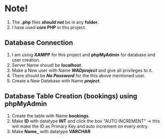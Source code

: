# Note!
1. The **.php** files ***should not*** be in any **folder**.
2. I have used **core PHP** in this project.

## Database Connection
1. I am using **XAMPP** for this project and **phpMyAdmin** for database and user creation.
2. Server Name shoudl be ***localhost***.
3. Make a New user with Name ***WADproject*** and give all privileges to it.
4. There should be ***No Password*** for the this above mentioned user. 
5. Create a New Database with Name ***project***.

## Database Table Creation (bookings) using phpMyAdmin
1. Create the table with Name **bookings**.
2. Make **ID** with datatype **INT** and click the box "AUTO INCREMENT" -> this will make the ID as Primary Key and auto increment on every entry.
3. Make **Name_** with datatype **VARCHAR**
